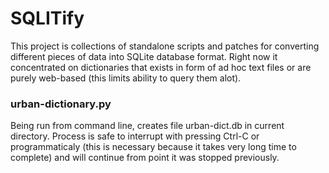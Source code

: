 # SQLITify

This project is collections of standalone scripts and patches for converting different pieces of data into SQLite database format.
Right now it concentrated on dictionaries that exists in form of ad hoc text files or are purely web-based (this limits ability to query them alot).

### urban-dictionary.py

Being run from command line, creates file urban-dict.db in current directory. Process is safe to interrupt with pressing Ctrl-C or programmaticaly
(this is necessary because it takes very long time to complete) and will continue from point it was stopped previously.